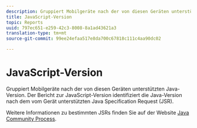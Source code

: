 ```yaml
---
description: Gruppiert Mobilgeräte nach der von diesen Geräten unterstützten Java-Version. Der Bericht zur JavaScript-Version identifiziert die Java-Version nach dem vom Gerät unterstützten Java Specification Request (JSR).
title: JavaScript-Version
topic: Reports
uuid: 797ec651-e259-42c3-8008-8a1ad43621a3
translation-type: tm+mt
source-git-commit: 99ee24efaa517e8da700c67818c111c4aa90dc02

---
```



# JavaScript-Version

Gruppiert Mobilgeräte nach der von diesen Geräten unterstützten Java-Version. Der Bericht zur JavaScript-Version identifiziert die Java-Version nach dem vom Gerät unterstützten Java Specification Request (JSR).

Weitere Informationen zu bestimmten JSRs finden Sie auf der Website [Java Community Process](https://jcp.org/en/jsr/overview).
